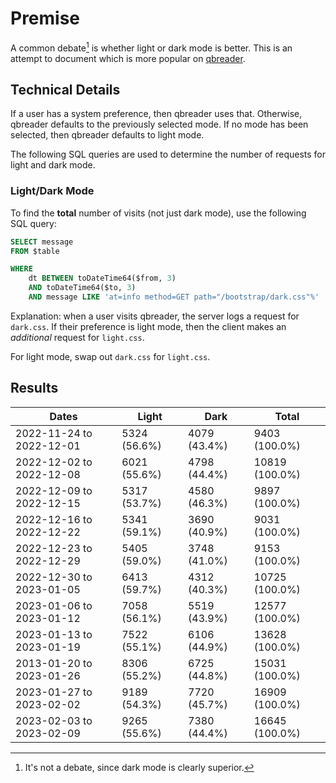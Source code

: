 # Premise

A common debate[^1] is whether light or dark mode is better.
This is an attempt to document which is more popular on [qbreader](https://www.qbreader.org).

## Technical Details

If a user has a system preference, then qbreader uses that.
Otherwise, qbreader defaults to the previously selected mode.
If no mode has been selected, then qbreader defaults to light mode.

The following SQL queries are used to determine the number of requests for light and dark mode.

### Light/Dark Mode

To find the **total** number of visits (not just dark mode), use the following SQL query:

```SQL
SELECT message
FROM $table

WHERE
    dt BETWEEN toDateTime64($from, 3)
    AND toDateTime64($to, 3)
    AND message LIKE 'at=info method=GET path="/bootstrap/dark.css"%'
```

Explanation: when a user visits qbreader, the server logs a request for `dark.css`.
If their preference is light mode, then the client makes an _additional_ request for `light.css`.

For light mode, swap out `dark.css` for `light.css`.

## Results

| Dates                    | Light        | Dark         | Total          |
| ------------------------ | ------------ | ------------ | -------------- |
| 2022-11-24 to 2022-12-01 | 5324 (56.6%) | 4079 (43.4%) | 9403 (100.0%)  |
| 2022-12-02 to 2022-12-08 | 6021 (55.6%) | 4798 (44.4%) | 10819 (100.0%) |
| 2022-12-09 to 2022-12-15 | 5317 (53.7%) | 4580 (46.3%) | 9897 (100.0%)  |
| 2022-12-16 to 2022-12-22 | 5341 (59.1%) | 3690 (40.9%) | 9031 (100.0%)  |
| 2022-12-23 to 2022-12-29 | 5405 (59.0%) | 3748 (41.0%) | 9153 (100.0%)  |
| 2022-12-30 to 2023-01-05 | 6413 (59.7%) | 4312 (40.3%) | 10725 (100.0%) |
| 2023-01-06 to 2023-01-12 | 7058 (56.1%) | 5519 (43.9%) | 12577 (100.0%) |
| 2023-01-13 to 2023-01-19 | 7522 (55.1%) | 6106 (44.9%) | 13628 (100.0%) |
| 2013-01-20 to 2023-01-26 | 8306 (55.2%) | 6725 (44.8%) | 15031 (100.0%) |
| 2023-01-27 to 2023-02-02 | 9189 (54.3%) | 7720 (45.7%) | 16909 (100.0%) |
| 2023-02-03 to 2023-02-09 | 9265 (55.6%) | 7380 (44.4%) | 16645 (100.0%) |

[^1]: It's not a debate, since dark mode is clearly superior.
